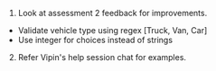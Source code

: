 1. Look at assessment 2 feedback for improvements.

- Validate vehicle type using regex [Truck, Van, Car]
- Use integer for choices instead of strings

2. Refer Vipin's help session chat for examples.
